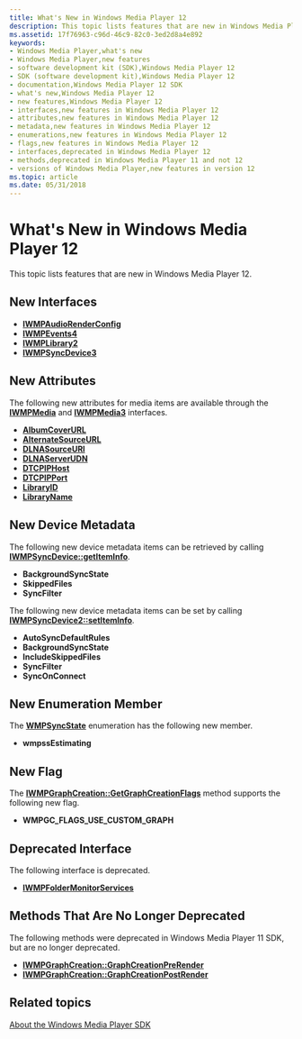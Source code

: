 ```yaml
---
title: What's New in Windows Media Player 12
description: This topic lists features that are new in Windows Media Player 12.
ms.assetid: 17f76963-c96d-46c9-82c0-3ed2d8a4e892
keywords:
- Windows Media Player,what's new
- Windows Media Player,new features
- software development kit (SDK),Windows Media Player 12
- SDK (software development kit),Windows Media Player 12
- documentation,Windows Media Player 12 SDK
- what's new,Windows Media Player 12
- new features,Windows Media Player 12
- interfaces,new features in Windows Media Player 12
- attributes,new features in Windows Media Player 12
- metadata,new features in Windows Media Player 12
- enumerations,new features in Windows Media Player 12
- flags,new features in Windows Media Player 12
- interfaces,deprecated in Windows Media Player 12
- methods,deprecated in Windows Media Player 11 and not 12
- versions of Windows Media Player,new features in version 12
ms.topic: article
ms.date: 05/31/2018
---
```


# What's New in Windows Media Player 12

This topic lists features that are new in Windows Media Player 12.

## New Interfaces

-   [**IWMPAudioRenderConfig**](/windows/desktop/api/wmprealestate/nn-wmprealestate-iwmpaudiorenderconfig)
-   [**IWMPEvents4**](/windows/desktop/api/wmp/nn-wmp-iwmpevents4)
-   [**IWMPLibrary2**](/windows/desktop/api/wmp/nn-wmp-iwmplibrary2)
-   [**IWMPSyncDevice3**](/windows/desktop/api/wmp/nn-wmp-iwmpsyncdevice3)

## New Attributes

The following new attributes for media items are available through the [**IWMPMedia**](/windows/desktop/api/wmp/nn-wmp-iwmpmedia) and [**IWMPMedia3**](/windows/desktop/api/wmp/nn-wmp-iwmpmedia3) interfaces.

-   [**AlbumCoverURL**](wm-albumcoverurl-attribute.md)
-   [**AlternateSourceURL**](alternatesourceurl-attribute.md)
-   [**DLNASourceURI**](dlnasourceuri-attribute.md)
-   [**DLNAServerUDN**](dlnaserverudn-attribute.md)
-   [**DTCPIPHost**](dtcpiphost-attribute.md)
-   [**DTCPIPPort**](dtcpipport-attribute.md)
-   [**LibraryID**](libraryid-attribute.md)
-   [**LibraryName**](libraryname-attribute.md)

## New Device Metadata

The following new device metadata items can be retrieved by calling [**IWMPSyncDevice::getItemInfo**](/windows/desktop/api/wmp/nf-wmp-iwmpsyncdevice-getiteminfo).

-   **BackgroundSyncState**
-   **SkippedFiles**
-   **SyncFilter**

The following new device metadata items can be set by calling [**IWMPSyncDevice2::setItemInfo**](/windows/desktop/api/wmp/nf-wmp-iwmpsyncdevice2-setiteminfo).

-   **AutoSyncDefaultRules**
-   **BackgroundSyncState**
-   **IncludeSkippedFiles**
-   **SyncFilter**
-   **SyncOnConnect**

## New Enumeration Member

The [**WMPSyncState**](https://docs.microsoft.com/windows/desktop/api/wmp/ne-wmp-wmpsyncstate) enumeration has the following new member.

-   **wmpssEstimating**

## New Flag

The [**IWMPGraphCreation::GetGraphCreationFlags**](/windows/desktop/api/wmpservices/nf-wmpservices-iwmpgraphcreation-getgraphcreationflags) method supports the following new flag.

-   **WMPGC\_FLAGS\_USE\_CUSTOM\_GRAPH**

## Deprecated Interface

The following interface is deprecated.

-   [**IWMPFolderMonitorServices**](/windows/desktop/api/wmp/nn-wmp-iwmpfoldermonitorservices)

## Methods That Are No Longer Deprecated

The following methods were deprecated in Windows Media Player 11 SDK, but are no longer deprecated.

-   [**IWMPGraphCreation::GraphCreationPreRender**](/windows/desktop/api/wmpservices/nf-wmpservices-iwmpgraphcreation-graphcreationprerender)
-   [**IWMPGraphCreation::GraphCreationPostRender**](/windows/desktop/api/wmpservices/nf-wmpservices-iwmpgraphcreation-graphcreationpostrender)

## Related topics

<dl> <dt>

[About the Windows Media Player SDK](about-the-windows-media-player-sdk.md)
</dt> </dl>

 

 




